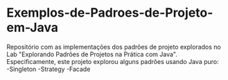 # Exemplos-de-Padroes-de-Projeto-em-Java
Repositório com as implementações dos padrões de projeto explorados no Lab "Explorando Padrões de Projetos na Prática com Java". Especificamente, este projeto explorou alguns padrões usando Java puro:  
-Singleton 
-Strategy
-Facade
